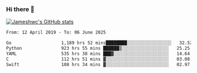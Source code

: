 ### Hi there 👋

[![Jameshwc's GitHub stats](https://github-readme-stats.vercel.app/api?username=jameshwc)](https://github.com/anuraghazra/github-readme-stats)

<!--START_SECTION:waka-->

```txt
From: 12 April 2019 - To: 06 June 2025

Go                   1,189 hrs 52 mins████████░░░░░░░░░░░░░░░░░   32.52 %
Python               923 hrs 55 mins ██████▒░░░░░░░░░░░░░░░░░░   25.25 %
YAML                 535 hrs 38 mins ███▓░░░░░░░░░░░░░░░░░░░░░   14.64 %
C                    112 hrs 51 mins ▓░░░░░░░░░░░░░░░░░░░░░░░░   03.08 %
Swift                108 hrs 34 mins ▓░░░░░░░░░░░░░░░░░░░░░░░░   02.97 %
```

<!--END_SECTION:waka-->